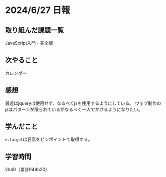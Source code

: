 # 2024/6/27 日報
## 取り組んだ課題一覧
JavaScript入門・完全版

## 次やること
カレンダー

## 感想
最近はjqueryは使用せず、なるべくjsを使用するようにしている。
ウェブ制作のjsはパターンが限られているがなるべく一人でかけるようになりたい。


## 学んだこと
`e.target`は要素をピンポイントで取得する。

## 学習時間
2h40（累計944h20）
